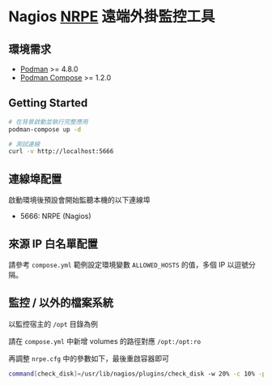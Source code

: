 # Nagios [NRPE](https://github.com/NagiosEnterprises/nrpe) 遠端外掛監控工具

## 環境需求

- [Podman](https://podman.io/) >= 4.8.0
- [Podman Compose](https://github.com/containers/podman-compose) >= 1.2.0

## Getting Started

```sh
# 在背景啟動並執行完整應用
podman-compose up -d

# 測試連線
curl -v http://localhost:5666
```

## 連線埠配置

啟動環境後預設會開始監聽本機的以下連線埠

- 5666: NRPE (Nagios)

## 來源 IP 白名單配置

請參考 `compose.yml` 範例設定環境變數 `ALLOWED_HOSTS` 的值，多個 IP 以逗號分隔。

## 監控 / 以外的檔案系統

以監控宿主的 `/opt` 目錄為例

請在 `compose.yml` 中新增 volumes 的路徑對應 `/opt:/opt:ro`

再調整 `nrpe.cfg` 中的參數如下，最後重啟容器即可

```sh
command[check_disk]=/usr/lib/nagios/plugins/check_disk -w 20% -c 10% -p /rootfs /opt
```
